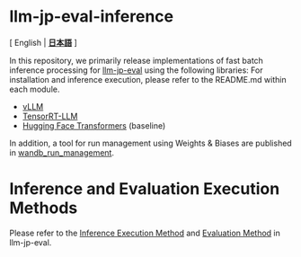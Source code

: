 # llm-jp-eval-inference
[ English | [**日本語**](./README.md) ]

In this repository, we primarily release implementations of fast batch inference processing for [llm-jp-eval](https://github.com/llm-jp-eval/llm-jp-eval) using the following libraries:
For installation and inference execution, please refer to the README.md within each module.

- [vLLM](./llm-jp-eval-inference/vllm/)
- [TensorRT-LLM](./llm-jp-eval-inference/trtllm/)
- [Hugging Face Transformers](./llm-jp-eval-inference/transformers) (baseline)

In addition, a tool for run management using Weights & Biases are published in [wandb_run_management](./wandb_run_management).

# Inference and Evaluation Execution Methods

Please refer to the [Inference Execution Method](https://github.com/llm-jp/llm-jp-eval/blob/dev/README_en.md#inference-methods) and [Evaluation Method](https://github.com/llm-jp/llm-jp-eval/blob/dev/README_en.md#evaluation-methods) in llm-jp-eval.
